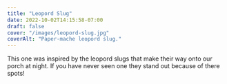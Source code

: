```yaml
---
title: "Leopord Slug"
date: 2022-10-02T14:15:58-07:00
draft: false
cover: "/images/leopord-slug.jpg"
coverAlt: "Paper-mache leopord slug."
---
```


This one was inspired by the leopord slugs that make their way onto our porch at
night. If you have never seen one they stand out because of there spots!